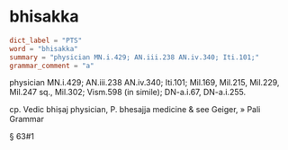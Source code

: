 # bhisakka

``` toml
dict_label = "PTS"
word = "bhisakka"
summary = "physician MN.i.429; AN.iii.238 AN.iv.340; Iti.101;"
grammar_comment = "a"
```

physician MN.i.429; AN.iii.238 AN.iv.340; Iti.101; Mil.169, Mil.215, Mil.229, Mil.247 sq., Mil.302; Vism.598 (in simile); DN\-a.i.67, DN\-a.i.255.

cp. Vedic bhiṣaj physician, P. bhesajja medicine & see Geiger,
» Pali Grammar

 § 63#1

